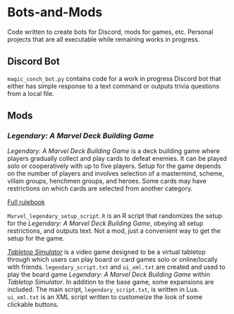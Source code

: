 # Bots-and-Mods

Code written to create bots for Discord, mods for games, etc. Personal projects that are all executable while remaining works in progress.

## Discord Bot
`magic_conch_bot.py` contains code for a work in progress Discord bot that either has simple response to a text command or outputs trivia questions from a local file.

## Mods
### _Legendary: A Marvel Deck Building Game_
_Legendary: A Marvel Deck Building Game_ is a deck building game where players gradually collect and play cards to defeat enemies.
It can be played solo or cooperatively with up to five players.
Setup for the game depends on the number of players and involves selection of a mastermind, scheme, villain groups, henchmen groups, and heroes.
Some cards may have restrictions on which cards are selected from another category.

[Full rulebook](http://www.upperdeck.com/op/rulebooks/legendary_rules-core_set.pdf)

`Marvel_legendary_setup_script.R` is an R script that randomizes the setup for the _Legendary: A Marvel Deck Building Game_, obeying all setup restrictions, and outputs text.
Not a mod, just a convenient way to get the setup for the game.

[_Tabletop Simulator_](https://www.tabletopsimulator.com/) is a video game designed to be a virtual tabletop through which users can play board or card games solo or online/locally with friends.
`legendary_script.txt` and `ui_xml.txt` are created and used to play the board game _Legendary: A Marvel Deck Building Game_ within _Tabletop Simulator_.
In addition to the base game, some expansions are included. The main script, `legendary_script.txt`, is written in Lua. `ui_xml.txt` is an XML script written to customeize the look of some clickable buttons.
